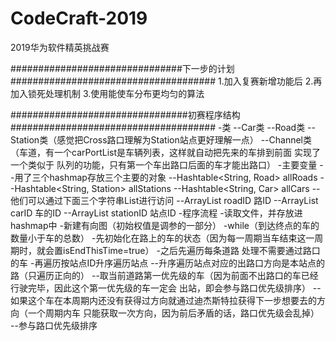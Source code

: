 # CodeCraft-2019
2019华为软件精英挑战赛



###############################下一步的计划#####################################
1.加入复赛新增功能后
2.再加入锁死处理机制
3.使用能使车分布更均匀的算法


################################初赛程序结构#####################################
 -类
  --Car类
  --Road类
  --Station类（感觉把Cross路口理解为Station站点更好理解一点）
  --Channel类（车道，有一个carPortList是车辆列表，这样就自动把先来的车排到前面 实现了一个类似于                队列的功能，只有第一个车出路口后面的车才能出路口）
  -主要变量
   --用了三个hashmap存放三个主要的对象
    --Hashtable<String, Road> allRoads
    --Hashtable<String, Station> allStations
    --Hashtable<String, Car> allCars
   --他们可以通过下面三个字符串List进行访问
     --ArrayList<String> roadID 路ID
     --ArrayList<String> carID  车的ID
     --ArrayList<String> stationID 站点ID
 -程序流程
  -读取文件，并存放进hashmap中
  -新建有向图（初始权值是调参的一部分）
  -while（到达终点的车的数量小于车的总数）
    -先初始化在路上的车的状态（因为每一周期当车结束这一周期时，就会置isEndThisTime=true）
    -之后先遍历每条道路 处理不需要通过路口的车
    -再遍历按站点ID升序遍历站点
      --升序遍历站点对应的出路口方向是本站点的路（只遍历正向的）
        --取当前道路第一优先级的车（因为前面不出路口的车已经行驶完毕，因此这个第一优先级的车一定会           出站，即会参与路口优先级排序）
        --如果这个车在本周期内还没有获得过方向就通过迪杰斯特拉获得下一步想要去的方向（一个周期内车           只能获取一次方向，因为前后矛盾的话，路口优先级会乱掉）
        --参与路口优先级排序
  

